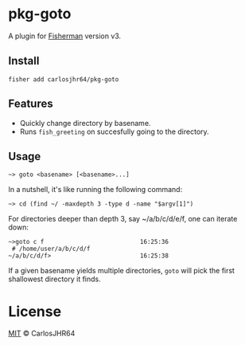 # pkg-goto

A plugin for [Fisherman](https://github.com/jorgebucaran/fisher) version v3.

## Install

    fisher add carlosjhr64/pkg-goto

## Features

* Quickly change directory by basename.
* Runs `fish_greeting` on succesfully going to the directory.

## Usage

    ~> goto <basename> [<basename>...]

In a nutshell, it's like running the following command:

    ~> cd (find ~/ -maxdepth 3 -type d -name "$argv[1]")

For directories deeper than depth 3, say ~/a/b/c/d/e/f, one can iterate down:

    ~>goto c f                           16:25:36
     # /home/user/a/b/c/d/f
    ~/a/b/c/d/f>                         16:25:38

If a given basename yields multiple directories,
`goto` will pick the first shallowest directory it finds.

# License

[MIT](http://opensource.org/licenses/MIT) © CarlosJHR64
